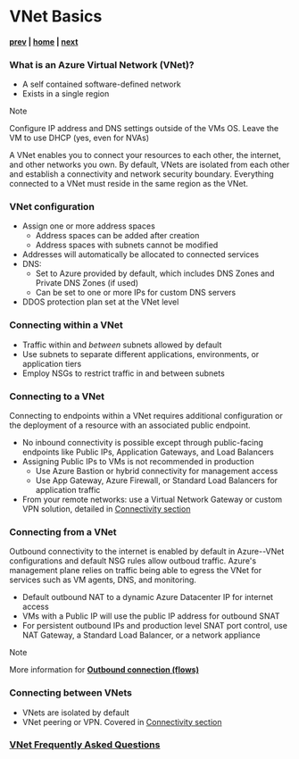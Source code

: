 # VNet Basics

#### [prev](./why.md) | [home](./readme.md)  | [next](./topology-overview.md)

### What is an Azure Virtual Network (VNet)?
- A self contained software-defined network
- Exists in a single region
> [!NOTE]
> Configure IP address and DNS settings outside of the VMs OS. Leave the VM to use DHCP (yes, even for NVAs)

A VNet enables you to connect your resources to each other, the internet, and other networks you own. By default, VNets are isolated from each other and establish a connectivity and network security boundary. Everything connected to a VNet must reside in the same region as the VNet. 

### VNet configuration
- Assign one or more address spaces
    - Address spaces can be added after creation
    - Address spaces with subnets cannot be modified 
- Addresses will automatically be allocated to connected services
- DNS:
    - Set to Azure provided by default, which includes DNS Zones and Private DNS Zones (if used)
    - Can be set to one or more IPs for custom DNS servers
- DDOS protection plan set at the VNet level

### Connecting within a VNet
- Traffic within and *between* subnets allowed by default
- Use subnets to separate different applications, environments, or application tiers
- Employ NSGs to restrict traffic in and between subnets

### Connecting to a VNet
Connecting to endpoints within a VNet requires additional configuration or the deployment of a resource with an associated public endpoint. 
- No inbound connectivity is possible except through public-facing endpoints like Public IPs, Application Gateways, and Load Balancers
- Assigning Public IPs to VMs is not recommended in production
   - Use Azure Bastion or hybrid connectivity for management access
   - Use App Gateway, Azure Firewall, or Standard Load Balancers for application traffic
- From your remote networks: use a Virtual Network Gateway or custom VPN solution, detailed in [Connectivity section](./connectivity.md)

### Connecting from a VNet

Outbound connectivity to the internet is enabled by default in Azure--VNet configurations and default NSG rules allow outboud traffic. Azure's management plane relies on traffic being able to egress the VNet for services such as VM agents, DNS, and monitoring. 

- Default outbound NAT to a dynamic Azure Datacenter IP for internet access
- VMs with a Public IP will use the public IP address for outbound SNAT
- For persistent outbound IPs and production level SNAT port control, use NAT Gateway, a Standard Load Balancer, or a network appliance

> [!NOTE]
> More information for [**Outbound connection (flows)**](https://docs.microsoft.com/en-us/azure/virtual-network/ip-services/default-outbound-access)

### Connecting between VNets



- VNets are isolated by default
- VNet peering or VPN. Covered in [Connectivity section](./connectivity.md)

### [VNet Frequently Asked Questions](https://docs.microsoft.com/en-us/azure/virtual-network/virtual-networks-faq)
